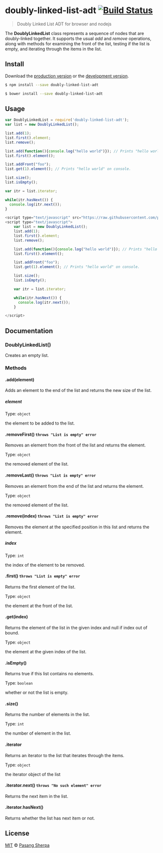 # doubly-linked-list-adt [![Build Status](https://travis-ci.org/pasangsherpa/doubly-linked-list-adt.svg?branch=master)](https://travis-ci.org/pasangsherpa/doubly-linked-list-adt)

> Doubly Linked List ADT for browser and nodejs

The **DoublyLinkedList** class represents a sequence of nodes that are doubly-linked together. It supports the usual *add* and *remove* operations, along with methods for examining the front of the list, testing if the list is empty, and iterating through the items in the list.


## Install

Download the [production version][min] or the [development version][max].

[min]: https://raw.githubusercontent.com/pasangsherpa/doubly-linked-list-adt/master/dist/doubly-linked-list-adt.min.js
[max]: https://raw.githubusercontent.com/pasangsherpa/doubly-linked-list-adt/master/dist/doubly-linked-list-adt.js

```sh
$ npm install --save doubly-linked-list-adt
```

```sh
$ bower install --save doubly-linked-list-adt
```


## Usage

```js
var DoublyLinkedList = require('doubly-linked-list-adt');
var list = new DoublyLinkedList();

list.add(1);
list.first().element;
list.remove();

list.add(function(){console.log("hello world")}); // Prints "hello world" on console.
list.first().element();

list.addFront("foo");
list.get(1).element(); // Prints "hello world" on console.

list.size();
list.isEmpty();

var itr = list.iterator;

while(itr.hasNext()) {
  console.log(itr.next());
}

```
```js
<script type="text/javascript" src="https://raw.githubusercontent.com/pasangsherpa/doubly-linked-list-adt/master/dist/doubly-linked-list-adt.min.js"></script>
<script type="text/javascript"> 
  	var list = new DoublyLinkedList();
	list.add(1);
	list.first().element;
	list.remove();

	list.add(function(){console.log("hello world")}); // Prints "hello world" on console.
	list.first().element();

	list.addFront("foo");
	list.get(1).element(); // Prints "hello world" on console.

	list.size();
	list.isEmpty();

	var itr = list.iterator;

	while(itr.hasNext()) {
	  console.log(itr.next());
	}

</script>
```


## Documentation

### DoublyLinkedList()

Creates an empty list.


### Methods

#### .add(element)

Adds an element to the end of the list and returns the new size of the list.

##### element

Type: `object`

the element to be added to the list.

#### .removeFirst() `throws "List is empty" error` 

Removes an element from the front of the list and returns the element.

Type: `object`

the removed element of the list.

#### .removeLast() `throws "List is empty" error` 

Removes an element from the end of the list and returns the element.

Type: `object`

the removed element of the list.

#### .remove(index) `throws "List is empty" error` 

Removes the element at the specified position in this list and returns the element.

##### index

Type: `int`

the index of the element to be removed.

#### .first() `throws "List is empty" error` 

Returns the first element of the list.

Type: `object`

the element at the front of the list.

#### .get(index) 

Returns the element of the list in the given index and null if index out of bound.

Type: `object`

the element at the given index of the list.

#### .isEmpty()

Returns true if this list contains no elements.

Type: `boolean`

whether or not the list is empty.

#### .size()

Returns the number of elements in the list.

Type: `int`

the number of element in the list.

#### .iterator

Returns an iterator to the list that iterates through the items.

Type: `object`

the iterator object of the list

#### .iterator.next() `throws "No such element" error` 

Returns the next item in the list.

#### .iterator.hasNext()

Returns whether the list has next item or not.

## License

[MIT](http://opensource.org/licenses/MIT) © [Pasang Sherpa](https://github.com/pasangsherpa)
